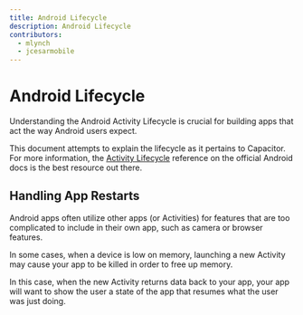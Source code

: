 ```yaml
---
title: Android Lifecycle
description: Android Lifecycle
contributors:
  - mlynch
  - jcesarmobile
---
```


# Android Lifecycle

Understanding the Android Activity Lifecycle is crucial for building apps that act the way Android users expect.

This document attempts to explain the lifecycle as it pertains to Capacitor. For more information, the [Activity Lifecycle](https://developer.android.com/guide/components/activities/activity-lifecycle.html) reference on the official Android docs is the best resource out there.

## Handling App Restarts

Android apps often utilize other apps (or Activities) for features that are too complicated to include in their own app, such as camera or browser features.

In some cases, when a device is low on memory, launching a new Activity may cause your app to be killed in order to free up memory.

In this case, when the new Activity returns data back to your app, your app will want to show the user a state of the app that resumes what the user was just doing.
